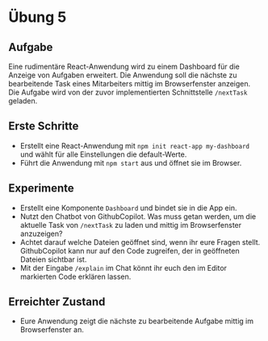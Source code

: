# Übung 5

## Aufgabe

Eine rudimentäre React-Anwendung wird zu einem Dashboard für die Anzeige von Aufgaben erweitert. Die Anwendung soll die nächste zu bearbeitende Task eines Mitarbeiters mittig im Browserfenster anzeigen. Die Aufgabe wird von der zuvor implementierten Schnittstelle `/nextTask` geladen.

## Erste Schritte

- Erstellt eine React-Anwendung mit `npm init react-app my-dashboard` und wählt für alle Einstellungen die default-Werte.
- Führt die Anwendung mit `npm start` aus und öffnet sie im Browser.

## Experimente

- Erstellt eine Komponente `Dashboard` und bindet sie in die App ein.
- Nutzt den Chatbot von GithubCopilot. Was muss getan werden, um die  aktuelle Task von `/nextTask` zu laden und mittig im Browserfenster anzuzeigen?
- Achtet darauf welche Dateien geöffnet sind, wenn ihr eure Fragen stellt. GithubCopilot kann nur auf den Code zugreifen, der in geöffneten Dateien sichtbar ist.
- Mit der Eingabe `/explain` im Chat könnt ihr euch den im Editor markierten Code erklären lassen.

## Erreichter Zustand

- Eure Anwendung zeigt die nächste zu bearbeitende Aufgabe mittig im Browserfenster an.
